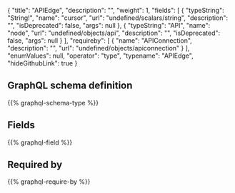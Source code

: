 {
  "title": "APIEdge",
  "description": "",
  "weight": 1,
  "fields": [
    {
      "typeString": "String!",
      "name": "cursor",
      "url": "undefined/scalars/string",
      "description": "",
      "isDeprecated": false,
      "args": null
    },
    {
      "typeString": "API",
      "name": "node",
      "url": "undefined/objects/api",
      "description": "",
      "isDeprecated": false,
      "args": null
    }
  ],
  "requireby": [
    {
      "name": "APIConnection",
      "description": "",
      "url": "undefined/objects/apiconnection"
    }
  ],
  "enumValues": null,
  "operator": "type",
  "typename": "APIEdge",
  "hideGithubLink": true
}
## GraphQL schema definition

{{% graphql-schema-type %}}

## Fields

{{% graphql-field %}}

## Required by

{{% graphql-require-by %}}
